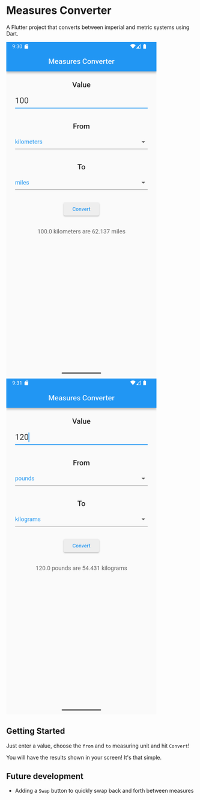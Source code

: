 # Measures Converter

A Flutter project that converts between imperial and metric systems using Dart.

<img src="images/Screenshot_20250902_213023.png" alt="App Screenshot" width="400"> <img src="images/Screenshot_20250902_213105.png" alt="App Screenshot 2" width="400">


## Getting Started

Just enter a value, choose the `from` and `to` measuring unit and hit `Convert`!

You will have the results shown in your screen! It's that simple.

## Future development

- Adding a `Swap` button to quickly swap back and forth between measures
